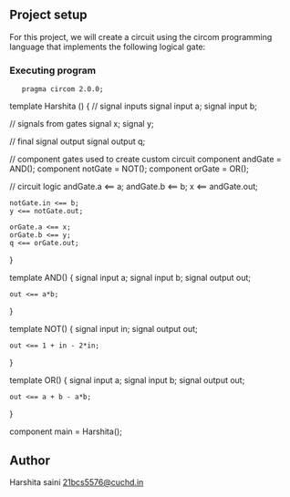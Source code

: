 ## Project setup
For this project, we will create a circuit using the circom programming language that implements the following logical gate:
### Executing program

       pragma circom 2.0.0;  

template Harshita () {
   // signal inputs
   signal input a;
   signal input b;

   // signals from gates
    signal x;
    signal y;

   // final signal output
    signal output q;

   // component gates used to create custom circuit
    component andGate = AND();
    component notGate = NOT();
    component orGate = OR();

   // circuit logic
    andGate.a <== a;
    andGate.b <== b;
    x <== andGate.out;

    notGate.in <== b;
    y <== notGate.out;

    orGate.a <== x;
    orGate.b <== y;
    q <== orGate.out;

}

template AND() {
    signal input a;
    signal input b;
    signal output out;

    out <== a*b;
}

template NOT() {
    signal input in;
    signal output out;

    out <== 1 + in - 2*in;
}

template OR() {
    signal input a;
    signal input b;
    signal output out;

    out <== a + b - a*b;
}

component main = Harshita();
## Author
Harshita saini
21bcs5576@cuchd.in
